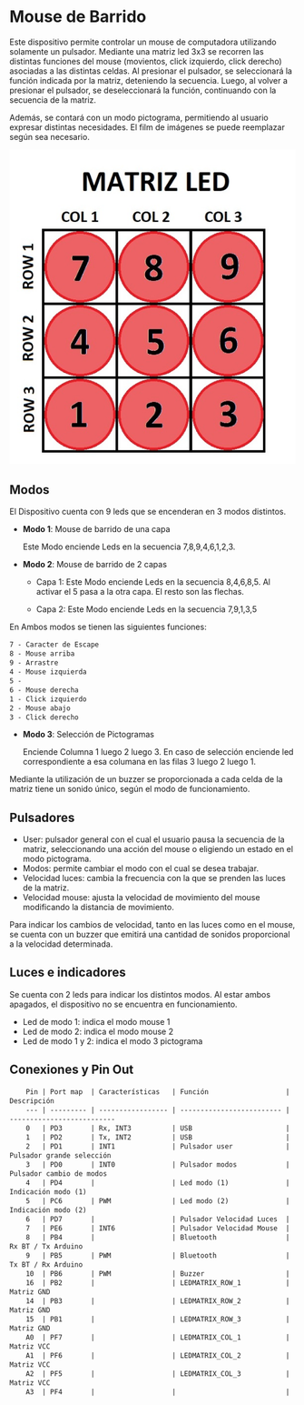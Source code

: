# Mouse de Barrido 

Este dispositivo permite controlar un mouse de computadora utilizando solamente un pulsador. Mediante una matriz led 3x3 se recorren las distintas funciones del mouse (movientos, click izquierdo, click derecho) asociadas a las distintas celdas. Al presionar el pulsador, se seleccionará la función indicada por la matriz, deteniendo la secuencia. Luego, al volver a presionar el pulsador, se deseleccionará la función, continuando con la secuencia de la matriz. 

Además, se contará con un modo pictograma, permitiendo al usuario expresar distintas necesidades. El film de imágenes se puede reemplazar según sea necesario.

![Referencias matriz led](https://github.com/alejomancinelli/MouseDeBarrido/blob/main/Imagenes/matrizLed.jpg)

## Modos

El Dispositivo cuenta con 9 leds que se encenderan en 3 modos distintos.

- **Modo 1**: Mouse de barrido de una capa
    
    Este Modo enciende Leds en la secuencia 7,8,9,4,6,1,2,3.
 
- **Modo 2**: Mouse de barrido de 2 capas
  - Capa 1: Este Modo enciende Leds en la secuencia 8,4,6,8,5. Al activar el 5 pasa a la otra capa. El resto son las flechas.

  - Capa 2: Este Modo enciende Leds en la secuencia 7,9,1,3,5
  
En Ambos modos se tienen las siguientes funciones:

    7 - Caracter de Escape
    8 - Mouse arriba
    9 - Arrastre
    4 - Mouse izquierda
    5 -
    6 - Mouse derecha
    1 - Click izquierdo
    2 - Mouse abajo
    3 - Click derecho

- **Modo 3**: Selección de Pictogramas

    Enciende Columna 1 luego 2 luego 3. En caso de selección enciende led correspondiente a esa columana en las filas 3 luego 2 luego 1.

Mediante la utilización de un buzzer se proporcionada a cada celda de la matriz tiene un sonido único, según el modo de funcionamiento.

## Pulsadores 

- User: pulsador general con el cual el usuario pausa la secuencia de la matriz, seleccionando una acción del mouse o eligiendo un estado en el modo pictograma.
- Modos: permite cambiar el modo con el cual se desea trabajar.
- Velocidad luces: cambia la frecuencia con la que se prenden las luces de la matriz.
- Velocidad mouse: ajusta la velocidad de movimiento del mouse modificando la distancia de movimiento.

Para indicar los cambios de velocidad, tanto en las luces como en el mouse, se cuenta con un buzzer que emitirá una cantidad de sonidos proporcional a la velocidad determinada. 

## Luces e indicadores

Se cuenta con 2 leds para indicar los distintos modos. Al estar ambos apagados, el dispositivo no se encuentra en funcionamiento. 

  - Led de modo 1: indica el modo mouse 1
  - Led de modo 2: indica el modo mouse 2
  - Led de modo 1 y 2: indica el modo 3 pictograma

## Conexiones y Pin Out

        Pin | Port map  | Características   | Función                   | Descripción
        --- | --------- | ----------------- | ------------------------- | --------------------------
        0   | PD3       | Rx, INT3          | USB                       | 
        1   | PD2       | Tx, INT2          | USB                       | 
        2   | PD1       | INT1              | Pulsador user             | Pulsador grande selección
        3   | PD0       | INT0              | Pulsador modos            | Pulsador cambio de modos
        4   | PD4       |                   | Led modo (1)              | Indicación modo (1)
        5   | PC6       | PWM               | Led modo (2)              | Indicación modo (2)
        6   | PD7       |                   | Pulsador Velocidad Luces  | 
        7   | PE6       | INT6              | Pulsador Velocidad Mouse  | 
        8   | PB4       |                   | Bluetooth                 | Rx BT / Tx Arduino
        9   | PB5       | PWM               | Bluetooth                 | Tx BT / Rx Arduino
        10	| PB6       | PWM               | Buzzer                    |  
        16	| PB2       |                   | LEDMATRIX_ROW_1           | Matriz GND
        14	| PB3       |                   | LEDMATRIX_ROW_2           | Matriz GND
        15	| PB1       |                   | LEDMATRIX_ROW_3           | Matriz GND
        A0	| PF7       |                   | LEDMATRIX_COL_1           | Matriz VCC
        A1	| PF6       |                   | LEDMATRIX_COL_2           | Matriz VCC
        A2	| PF5       |                   | LEDMATRIX_COL_3           | Matriz VCC
        A3	| PF4       |                   |                           | 

